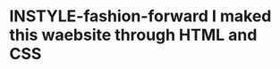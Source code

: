 # INSTYLE-fashion-forward                                                                                                                                                                      I maked this waebsite through HTML and CSS
